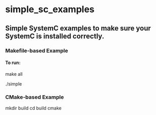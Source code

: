 # simple_sc_examples

## Simple SystemC examples to make sure your SystemC is installed correctly.

### Makefile-based Example
#### To run:
make all

./simple


### CMake-based Example
mkdir build
cd build
cmake
